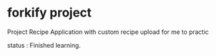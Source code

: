 # forkify project

Project Recipe Application with custom recipe upload for me to practic

status : Finished learning.
